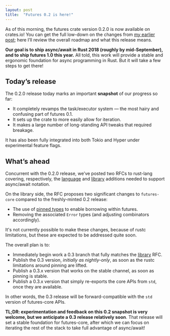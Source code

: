 ```yaml
---
layout: post
title:  "Futures 0.2 is here!"
---
```


As of this morning, the futures crate version 0.2.0 is now available on
crates.io! You can get the full low-down on the changes
from [my earlier post](http://aturon.github.io/2018/02/27/futures-0-2-RC/); here
I’ll review the overall roadmap and what this release means.

**Our goal is to ship async/await in Rust 2018 (roughly by mid-September), and
to ship futures 1.0 this year.** All told, this work will provide a stable and
ergonomic foundation for async programming in Rust. But it will take a few steps
to get there!

## Today’s release

The 0.2.0 release today marks an important **snapshot** of our progress so far:

- It completely revamps the task/executor system — the most hairy and confusing part of futures 0.1.
- It sets up the crate to more easily allow for iteration.
- It makes a large number of long-standing API tweaks that required breakage.

It has also been fully integrated into both Tokio and Hyper under experimental feature flags.

## What’s ahead

Concurrent with the 0.2.0 release, we’ve posted two RFCs to rust-lang covering,
respectively, the [language] and [library] additions needed to support
async/await notation.

[language]: https://github.com/rust-lang/rfcs/pull/2394
[library]: https://github.com/rust-lang/rfcs/pull/2395

On the library side, the RFC proposes two significant changes to `futures-core`
compared to the freshly-minted 0.2 release:

- The use of [pinned types](https://github.com/rust-lang/rfcs/pull/2349) to enable borrowing within futures.
- Removing the associated `Error` types (and adjusting combinators accordingly).

It's not currently possible to make these changes, because of rustc limitations,
but these are expected to be addressed quite soon.

The overall plan is to:

- Immediately begin work a 0.3 branch that fully matches the [library] RFC.
- Publish the 0.3 version, *initially as nightly-only*, as soon as the rustc limitations around pinning are lifted.
- Publish a 0.3.x version that works on the stable channel, as soon as pinning is stable.
- Publish a 0.3.x version that simply re-exports the core APIs from `std`, once they are available.

In other words, the 0.3 release will be forward-compatible with the `std` version of futures-core APIs.

**TL;DR: experimentation and feedback on this 0.2 snapshot is very welcome,
but we anticipate a 0.3 release relatively soon**. That release will set a
stable foundation for futures-core, after which we can focus on iterating the
rest of the stack to take full advantage of async/await!
